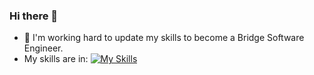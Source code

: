 ### Hi there 👋
- 🌱 I'm working hard to update my skills to become a Bridge Software Engineer.
- My skills are in: [![My Skills](https://skillicons.dev/icons?i=java,js,html,react,rails,ruby,git,cpp,vscode,css,mysql,=light)](https://skillicons.dev)
